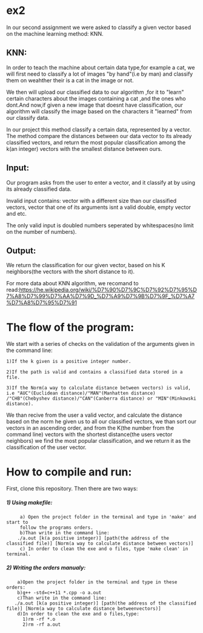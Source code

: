 # ex2
In our second assignment we were asked to classify a given vector based on the machine learning method: KNN.
## KNN:
In order to teach the machine about certain data type,for example a cat, we will first need to classify a lot of images "by hand"(i.e by man)
and classify them on weahther their is a cat in the image or not.

We then will upload our classified data to our algorithm ,for it to "learn" certain characters about the images containing a cat ,and the 
ones who dont.And now,if given a new image that doesnt have classification, our algorithm will classify the image based on the characters it 
"learned" from our classify data.

In our project this method classify a certain data, represented by a vector. The method compare the distances between our data vector to its
already classified vectors, and return the most popular classification among the k(an integer) vectors with the smallest distance between ours.

## Input:
Our program asks from the user to enter a vector, and it classify at by using its already classified data.

Invalid input contains: vector with a different size than our classified vectors, vector that one of its arguments isnt a valid double,
empty vector and etc.

The only valid input is doubled numbers seperated by whitespaces(no limit on the number of numbers).

## Output:
We return the classification for our given vector, based on his K neighbors(the vectors with the short distance to it).

For more data about KNN algorithm, we recomand to read:https://he.wikipedia.org/wiki/%D7%90%D7%9C%D7%92%D7%95%D7%A8%D7%99%D7%AA%D7%9D_%D7%A9%D7%9B%D7%9F_%D7%A7%D7%A8%D7%95%D7%91

# The flow of the program:

We start with a series of checks on the validation of the arguments given in the command line:

    1)If the k given is a positive integer number.
    
    2)If the path is valid and contains a classified data stored in a file.
    
    3)If the Norm(a way to calculate distance between vectors) is valid, i.e "AUC"(Euclidean distance)/"MAN"(Manhatten distance)
    /"CHB"(Chebyshev distance)/"CAN"(Canberra distance) or "MIN"(Minkowski distance).
    
We than recive from the user a valid vector, and calculate the distance based on the norm he given us to all our classified vectors,
we than sort our vectors in an ascending order, and from the K(the number from the command line) vectors with the shortest distance(the users vector neighbors)
we find the most popular classification, and we return it as the classification of the user vector.

# How to compile and run:

First, clone this repository. Then there are two ways:

##### 1) Using makefile:
         a) Open the project folder in the terminal and type in 'make' and start to
         follow the programs orders.
         b)Than write in the command line:
        ./a.out [k(a positive integer)] [path(the address of the classified file)] [Norm(a way to calculate distance between vectors)] 
         c) In order to clean the exe and o files, type 'make clean' in terminal.        

##### 2) Writing the orders manualy:
        a)Open the project folder in the terminal and type in these orders:
        b)g++ -std=c++11 *.cpp -o a.out
        c)Than write in the command line:
       ./a.out [k(a positive integer)] [path(the address of the classified file)] [Norm(a way to calculate distance betweenvectors)]
        d)In order to clean the exe and o files,type:
          1)rm -rf *.o
          2)rm -rf a.out
